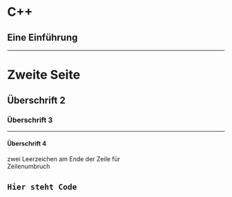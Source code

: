 # C++

## Eine Einführung
---

# Zweite Seite
## Überschrift 2
### Überschrift 3

---

#### Überschrift 4
zwei Leerzeichen am Ende der Zeile für  
Zeilenumbruch  

 ```Hier steht Code```
---

